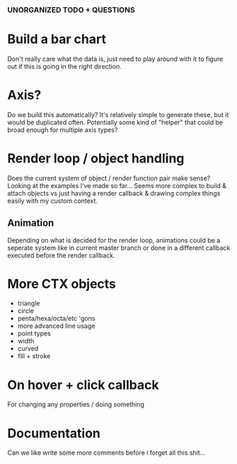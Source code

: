 ### UNORGANIZED TODO + QUESTIONS

# Build a bar chart
Don't really care what the data is, just need to play around with it to figure out if this is going in the right direction.

# Axis?
Do we build this automatically? It's relatively simple to generate these, but it would be duplicated often.
Potentially some kind of "helper" that could be broad enough for multiple axis types?

# Render loop / object handling
Does the current system of object / render function pair make sense? Looking at the examples I've made so far...
Seems more complex to build & attach objects vs just having a render callback & drawing complex things easily with my custom context.

## Animation
Depending on what is decided for the render loop, animations could be a seperate system like in current master branch or done in a different callback executed before the render callback.

# More CTX objects
- triangle
- circle
- penta/hexa/octa/etc 'gons
- more advanced line usage
 - point types
 - width
 - curved
 - fill + stroke

# On hover + click callback
For changing any properties / doing something

# Documentation
Can we like write some more comments before i forget all this shit...
